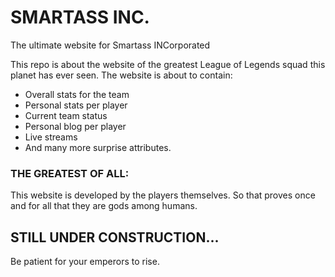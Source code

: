 # SMARTASS INC.

The ultimate website for Smartass INCorporated

This repo is about the website of the greatest League of Legends squad this planet has ever seen. 
The website is about to contain:
  * Overall stats for the team
  * Personal stats per player
  * Current team status
  * Personal blog per player
  * Live streams
  * And many more surprise attributes.

### THE GREATEST OF ALL:
This website is developed by the players themselves. So that proves once and for all that they are gods among humans.

## STILL UNDER CONSTRUCTION...

Be patient for your emperors to rise.
